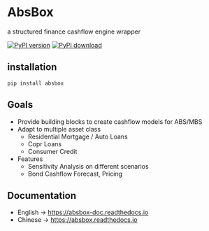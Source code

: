 # AbsBox 
a structured finance cashflow engine wrapper

[![PyPI version](https://badge.fury.io/py/absbox.svg)](https://badge.fury.io/py/absbox)
[![PyPI download](https://img.shields.io/pypi/dm/absbox)](https://img.shields.io/pypi/dm/absbox)


## installation

    pip install absbox

## Goals
* Provide building blocks to create cashflow models for ABS/MBS
* Adapt to multiple asset class
    * Residential Mortgage / Auto Loans
    * Copr Loans
    * Consumer Credit
* Features
  * Sensitivity Analysis on different scenarios
  * Bond Cashflow Forecast, Pricing

## Documentation
* English -> https://absbox-doc.readthedocs.io
* Chinese -> https://absbox.readthedocs.io

